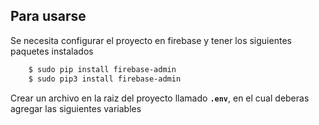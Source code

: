 ## Para usarse
Se necesita configurar el proyecto en firebase y tener los siguientes paquetes instalados
```bash
    $ sudo pip install firebase-admin
    $ sudo pip3 install firebase-admin
```

Crear un archivo en la raiz del proyecto llamado **`.env`**, en el cual deberas agregar las siguientes variables
```bash
```